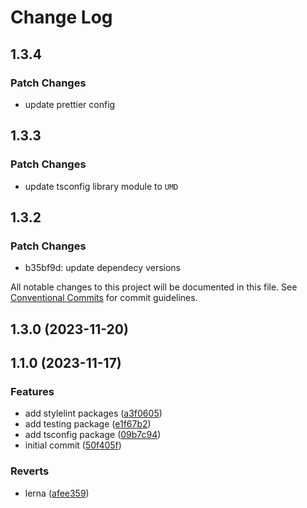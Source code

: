 # Change Log

## 1.3.4

### Patch Changes

- update prettier config

## 1.3.3

### Patch Changes

- update tsconfig library module to `UMD`

## 1.3.2

### Patch Changes

- b35bf9d: update dependecy versions

All notable changes to this project will be documented in this file. See
[Conventional Commits](https://conventionalcommits.org) for commit guidelines.

## 1.3.0 (2023-11-20)

## 1.1.0 (2023-11-17)

### Features

- add stylelint packages
  ([a3f0605](https://github.com/mauroreisvieira/harmonix-hub/commit/a3f06054e96476a46eaea6b60951e9d29b2a5b7c))
- add testing package
  ([e1f67b2](https://github.com/mauroreisvieira/harmonix-hub/commit/e1f67b2ef8ac9c94acbedb0455f234ebd984ca86))
- add tsconfig package
  ([09b7c94](https://github.com/mauroreisvieira/harmonix-hub/commit/09b7c944cd15dd83f7a1c2cab0154832878cbecc))
- initial commit
  ([50f405f](https://github.com/mauroreisvieira/harmonix-hub/commit/50f405f48be698810f7e2c9830c8abd542535761))

### Reverts

- lerna
  ([afee359](https://github.com/mauroreisvieira/harmonix-hub/commit/afee3594d1c9d8d0b2e77f3d1addba342fd360e1))
